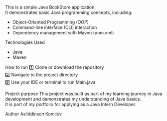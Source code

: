 This is a simple Java BookStore application.  
It demonstrates basic Java programming concepts, including:
- Object-Oriented Programming (OOP)
- Command-line interface (CLI) interaction
- Dependency management with Maven (pom.xml)

Technologies Used
- Java
- Maven

How to run
1️⃣ Clone or download the repository  
2️⃣ Navigate to the project directory  
3️⃣ Use your IDE or terminal to run Main.java

Project purpose
This project was built as part of my learning journey in Java development and demonstrates my understanding of Java basics.  
It is part of my portfolio for applying as a Java Intern Developer.

Author
Asliddinxon Komilov
